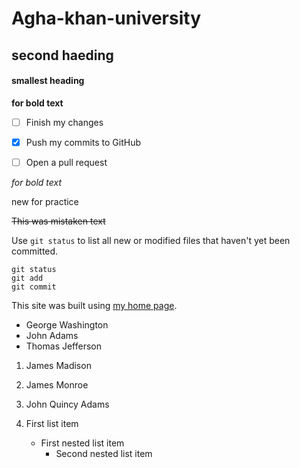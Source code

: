 # Agha-khan-university
## second haeding
#### smallest heading
**for bold text**

- [ ] Finish my changes
- [x] Push my commits to GitHub
- [ ] Open a pull request






*for bold text*

new for practice


~~This was mistaken text~~	

Use `git status` to list all new or modified files that haven't yet been committed.




```
git status
git add
git commit
```


This site was built using [my home page](https://pages.google.com/).



- George Washington
- John Adams
- Thomas Jefferson


1. James Madison
2. James Monroe
3. John Quincy Adams

1. First list item
   - First nested list item
     - Second nested list item
     
     
